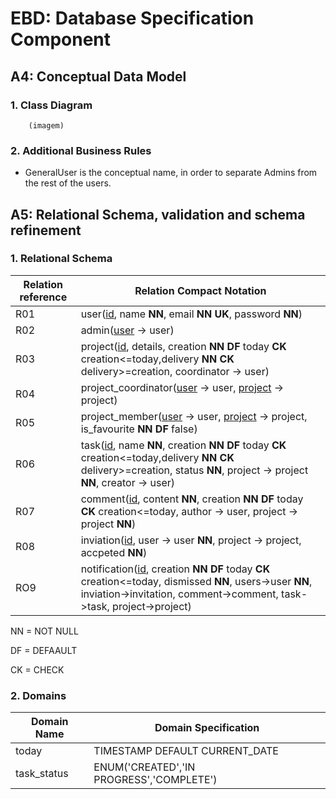 # EBD: Database Specification Component

## A4: Conceptual Data Model

### 1. Class Diagram

        (imagem)

### 2. Additional Business Rules
- GeneralUser is the conceptual name, in order to separate Admins from the rest of the users.


## A5: Relational Schema, validation and schema refinement

### 1. Relational Schema

Relation reference| Relation Compact Notation |
--- | --- |
R01 | user(<ins>id</ins>, name **NN**, email **NN** **UK**, password **NN**)
R02 | admin(<ins>user</ins> -> user)
R03 | project(<ins>id</ins>, details, creation **NN DF** today **CK** creation<=today,delivery **NN CK** delivery>=creation, coordinator -> user)
R04 | project_coordinator(<ins>user</ins> -> user, <ins>project</ins> -> project)
R05 | project_member(<ins>user</ins> -> user, <ins>project</ins> -> project, is_favourite **NN DF** false)
R06 | task(<ins>id</ins>, name **NN**,  creation **NN DF** today **CK** creation<=today,delivery **NN CK** delivery>=creation, status **NN**, project -> project **NN**, creator -> user)
R07 | comment(<ins>id</ins>, content **NN**, creation **NN DF** today **CK** creation<=today, author -> user, project -> project **NN**)
R08 | inviation(<ins>id</ins>, user -> user **NN**, project -> project, accpeted **NN**)
RO9 | notification(<ins>id</ins>, creation **NN DF** today **CK** creation<=today, dismissed **NN**, users->user **NN**, inviation->invitation, comment->comment, task->task, project->project)


NN = NOT NULL 

DF = DEFAAULT 

CK = CHECK

### 2. Domains
Domain Name| Domain Specification |
--- | --- |
today | TIMESTAMP DEFAULT CURRENT_DATE
task_status | ENUM('CREATED','IN PROGRESS','COMPLETE')





